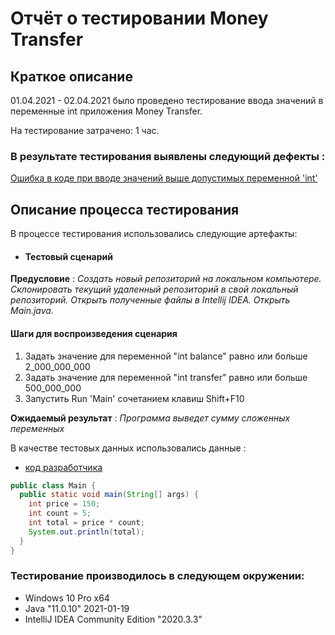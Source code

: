 # Отчёт о тестировании Money Transfer

## Краткое описание

01.04.2021 - 02.04.2021 было проведено  тестирование ввода значений в переменные int приложения Money Transfer.

На тестирование затрачено: 1 час.

### В результате тестирования выявлены следующий дефекты :

[Ошибка в коде при вводе значений выше допустимых переменной 'int'](https://github.com/happyagro/work2.1/issues/1)
## Описание процесса тестирования

В процессе тестирования использовались следующие артефакты:
* #### Тестовый сценарий

**Предусловие** : *Создать новый репозиторий на локальном компьютере. Склонировать текущий удаленный репозиторий в свой локальный репозиторий. Открыть полученные файлы в Intellij IDEA. Открыть Main.java.*

#### Шаги для воспроизведения сценария
1. Задать значение для переменной "int balance" равно или больше 2_000_000_000
1. Задать значение для переменной "int transfer" равно или больше 500_000_000
1. Запустить Run 'Main' сочетанием клавиш Shift+F10

**Ожидаемый результат** : *Программа выведет сумму сложенных переменных*

В качестве тестовых данных использовались данные :
* [код разработчика](https://github.com/netology-code/javaqa-code/blob/master/1.2_programming/variables/src/Main.java)
```java
public class Main {
  public static void main(String[] args) {
    int price = 150;
    int count = 5;
    int total = price * count;
    System.out.println(total);
  }
}
```

### Тестирование производилось в следующем окружении:
* Windows 10 Pro x64
* Java "11.0.10" 2021-01-19
* IntelliJ IDEA Community Edition "2020.3.3"